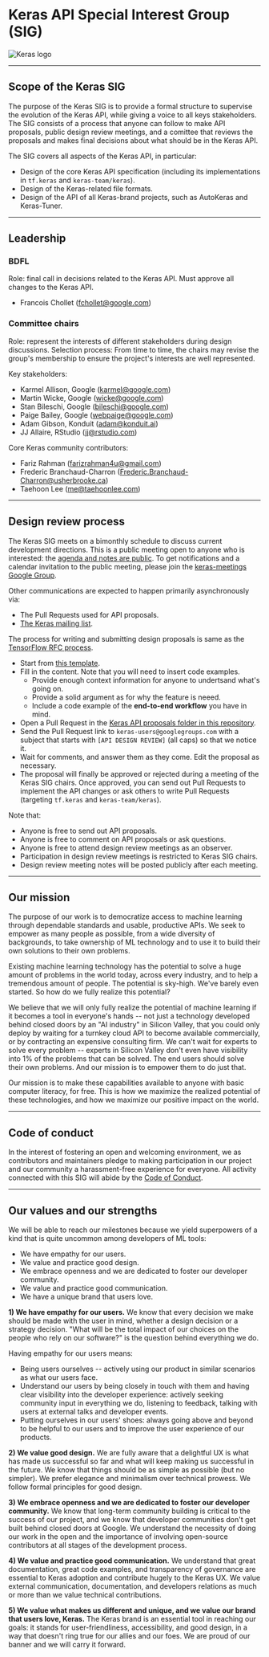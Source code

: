 # Keras API Special Interest Group (SIG)

![Keras logo](https://s3.amazonaws.com/keras.io/img/keras-logo-2018-large-1200.png)

---

## Scope of the Keras SIG

The purpose of the Keras SIG is to provide a formal structure to supervise the evolution of the Keras API,
while giving a voice to all keys stakeholders. The SIG consists of a process that anyone can follow to make API proposals,
public design review meetings, and a comittee that reviews the proposals and makes final decisions about what should be in the Keras API.

The SIG covers all aspects of the Keras API, in particular:

- Design of the core Keras API specification (including its implementations in `tf.keras` and `keras-team/keras`).
- Design of the Keras-related file formats.
- Design of the API of all Keras-brand projects, such as AutoKeras and Keras-Tuner.

---

## Leadership

### BDFL

Role: final call in decisions related to the Keras API. Must approve all changes to the Keras API.

- Francois Chollet (fchollet@google.com)

### Committee chairs

Role: represent the interests of different stakeholders during design discussions.
Selection process: From time to time, the chairs may revise the group's membership to ensure the project's interests are well represented.

Key stakeholders:

- Karmel Allison, Google (karmel@google.com)
- Martin Wicke, Google (wicke@google.com)
- Stan Bileschi, Google (bileschi@google.com)
- Paige Bailey, Google (webpaige@google.com)
- Adam Gibson, Konduit (adam@konduit.ai)
- JJ Allaire, RStudio (jj@rstudio.com)

Core Keras community contributors:

- Fariz Rahman (farizrahman4u@gmail.com)
- Frederic Branchaud-Charron (Frederic.Branchaud-Charron@usherbrooke.ca)
- Taehoon Lee (me@taehoonlee.com)

---

## Design review process

The Keras SIG meets on a bimonthly schedule to discuss current development directions.
This is a public meeting open to anyone who is interested: the [agenda and notes are public](http://bit.ly/keras-meeting-notes). To get notifications and a calendar invitation to the public meeting, please join the [keras-meetings Google Group](https://groups.google.com/a/tensorflow.org/forum/#!forum/keras-meetings).

Other communications are expected to happen primarily asynchronously via:

- The Pull Requests used for API proposals.
- [The Keras mailing list](https://groups.google.com/forum/#!forum/keras-users).

The process for writing and submitting design proposals is same as the [TensorFlow RFC process](https://github.com/tensorflow/community/blob/master/governance/TF-RFCs.md).

- Start from [this template](https://github.com/keras-team/governance/blob/master/rfcs/yyyymmdd-rfc-template.md).
- Fill in the content. Note that you will need to insert code examples.
    - Provide enough context information for anyone to undertsand what's going on.
    - Provide a solid argument as for why the feature is neeed.
    - Include a code example of the **end-to-end workflow** you have in mind.
- Open a Pull Request in the [Keras API proposals folder in this repository](https://github.com/keras-team/governance/tree/master/rfcs).
- Send the Pull Request link to `keras-users@googlegroups.com` with a subject that starts with `[API DESIGN REVIEW]` (all caps) so that we notice it.
- Wait for comments, and answer them as they come. Edit the proposal as necessary.
- The proposal will finally be approved or rejected during a meeting of the Keras SIG chairs. Once approved, you can send out Pull Requests to implement the API changes or ask others to write Pull Requests (targeting `tf.keras` and `keras-team/keras`).

Note that:
- Anyone is free to send out API proposals.
- Anyone is free to comment on API proposals or ask questions.
- Anyone is free to attend design review meetings as an observer.
- Participation in design review meetings is restricted to Keras SIG chairs.
- Design review meeting notes will be posted publicly after each meeting.

---

## Our mission

The purpose of our work is to democratize access to machine learning through dependable standards and usable, productive APIs.
We seek to empower as many people as possible, from a wide diversity of backgrounds, to take ownership of ML technology and to use it to build their own solutions to their own problems.

Existing machine learning technology has the potential to solve a huge amount of problems in the world today, across every industry, and to help a tremendous amount of people.
The potential is sky-high. We've barely even started. So how do we fully realize this potential?

We believe that we will only fully realize the potential of machine learning if it becomes a tool in everyone's hands -- not just a technology developed behind closed doors by an "AI industry" in Silicon Valley, that you could only deploy by waiting for a turnkey cloud API to become available commercially, or by contracting an expensive consulting firm. We can't wait for experts to solve every problem -- experts in Silicon Valley don't even have visibility into 1% of the problems that can be solved. The end users should solve their own problems. And our mission is to empower them to do just that.

Our mission is to make these capabilities available to anyone with basic computer literacy, for free. This is how we maximize the realized potential of these technologies, and how we maximize our positive impact on the world.

---

## Code of conduct

In the interest of fostering an open and welcoming environment, we as contributors and maintainers pledge to making participation in our project and our community a harassment-free experience for everyone. All activity connected with this SIG will abide by the [Code of Conduct](https://github.com/tensorflow/tensorflow/blob/master/CODE_OF_CONDUCT.md).

---

## Our values and our strengths

We will be able to reach our milestones because we yield superpowers of a kind that is quite uncommon among developers of ML tools:

- We have empathy for our users.
- We value and practice good design.
- We embrace openness and we are dedicated to foster our developer community.
- We value and practice good communication. 
- We have a unique brand that users love.

**1) We have empathy for our users.** We know that every decision we make should be made with the user in mind, whether a design decision or a strategy decision. "What will be the total impact of our choices on the people who rely on our software?" is the question behind everything we do.

Having empathy for our users means:
- Being users ourselves -- actively using our product in similar scenarios as what our users face.
- Understand our users by being closely in touch with them and having clear visibility into the developer experience: actively seeking community input in everything we do, listening to feedback, talking with users at external talks and developer events.
- Putting ourselves in our users' shoes: always going above and beyond to be helpful to our users and to improve the user experience of our products.

**2) We value good design.** We are fully aware that a delightful UX is what has made us successful so far and what will keep making us successful in the future. We know that things should be as simple as possible (but no simpler). We prefer elegance and minimalism over technical prowess. We follow formal principles for good design.

**3) We embrace openness and we are dedicated to foster our developer community.** We know that long-term community building is critical to the success of our project, and we know that developer communities don't get built behind closed doors at Google. We understand the necessity of doing our work in the open and the importance of involving open-source contributors at all stages of the development process.

**4) We value and practice good communication.** We understand that great documentation, great code examples, and transparency of governance are essential to Keras adoption and contribute hugely to the Keras UX. We value external communication, documentation, and developers relations as much or more than we value technical contributions.

**5) We value what makes us different and unique, and we value our brand that users love, Keras.** The Keras brand is an essential tool in reaching our goals: it stands for user-friendliness, accessibility, and good design, in a way that doesn't ring true for our allies and our foes. We are proud of our banner and we will carry it forward.
